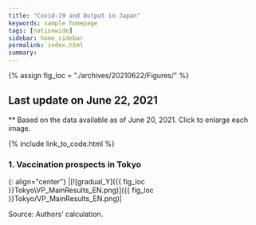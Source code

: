 ```yaml
---
title: "Covid-19 and Output in Japan"
keywords: sample homepage
tags: [nationwide]
sidebar: home_sidebar
permalink: index.html
summary:
---
```


{% assign fig_loc = "./archives/20210622/Figures/" %}

## Last update on June 22, 2021
** Based on the data available as of June 20, 2021. Click to enlarge each image.

{% include link_to_code.html %}




<!-- #### (i) Baseline scenario

{: align="center"}
|[![Tokyo_gradual_Y]({{ fig_loc }}Tokyo/GradualRecovery1.png)]({{ fig_loc }}Tokyo/GradualRecovery1.png)|

Source: Authors’ calculation.

### (ii) Alternative scenario

{: align="center"}
|[![Tokyo_gradual_Y]({{ fig_loc }}Tokyo/GradualRecovery3.png)]({{ fig_loc }}Tokyo/GradualRecovery3.png)|

Source: Authors’ calculation. -->

<!-- ##### (iii) Variant scenario (A)

{: align="center"}
|[![Tokyo_gradual_Y]({{ fig_loc }}Tokyo/GradualRecovery41.png)]({{ fig_loc }}Tokyo/GradualRecovery41.png)|

Source: Authors’ calculation. -->

<!-- #### (iii) Variant scenario -->

### <!--1. Scenarios with alternative criteria for lifting the state of emergency in Tokyo-->



<!-- {: align="center"}
|[![gradual_Y]({{ fig_loc }}Tokyo\TL_MainResults_EN.png)]({{ fig_loc }}Tokyo/TL_MainResults_EN.png)|

Source: Authors’ calculation.-->

### 1. Vaccination prospects in Tokyo

{: align="center"}
|[![gradual_Y]({{ fig_loc }}Tokyo\VP_MainResults_EN.png)]({{ fig_loc }}Tokyo/VP_MainResults_EN.png)|

Source: Authors’ calculation.


